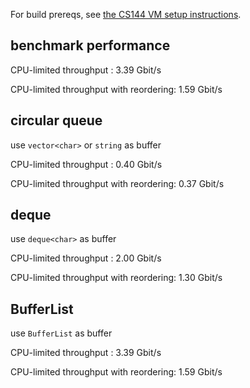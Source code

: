 For build prereqs, see [the CS144 VM setup instructions](https://web.stanford.edu/class/cs144/vm_howto).

## benchmark performance

CPU-limited throughput : 3.39 Gbit/s

CPU-limited throughput with reordering: 1.59 Gbit/s

## circular queue

use `vector<char>` or `string` as buffer

CPU-limited throughput : 0.40 Gbit/s

CPU-limited throughput with reordering: 0.37 Gbit/s

## deque

use `deque<char>` as buffer

CPU-limited throughput : 2.00 Gbit/s

CPU-limited throughput with reordering: 1.30 Gbit/s

## BufferList

use `BufferList` as buffer

CPU-limited throughput : 3.39 Gbit/s

CPU-limited throughput with reordering: 1.59 Gbit/s
